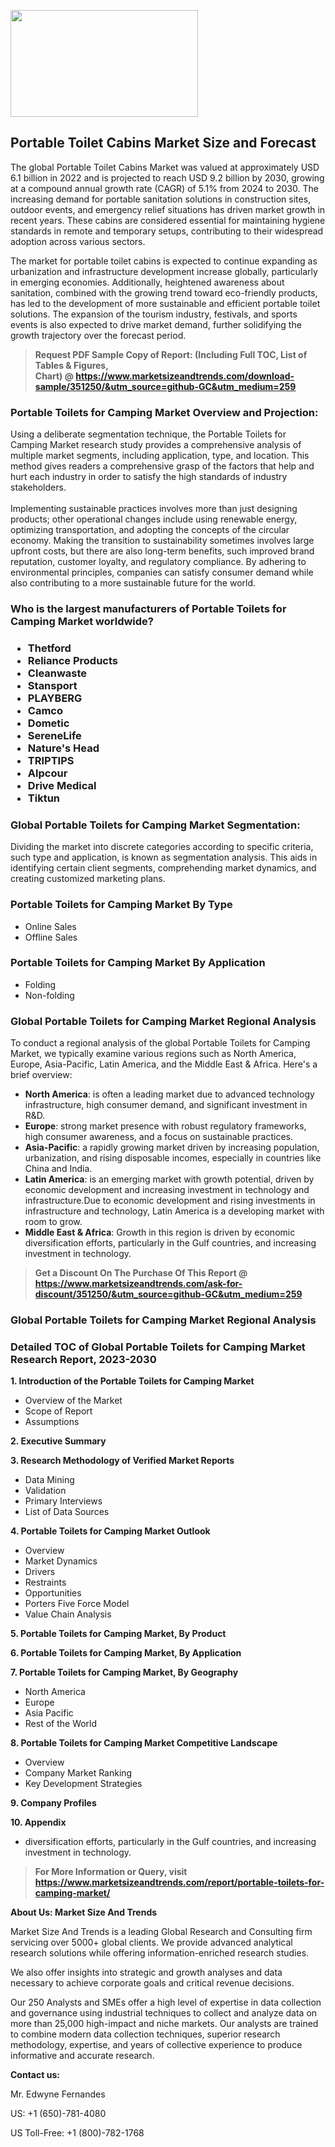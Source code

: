 <p><img class="alignnone size-medium wp-image-20088" src="https://ffe5etoiles.com/wp-content/uploads/2024/12/MST1-300x171.png" alt="" width="300" height="171" /></p><h2>Portable Toilet Cabins Market Size and Forecast</h2><p>The global Portable Toilet Cabins Market was valued at approximately USD 6.1 billion in 2022 and is projected to reach USD 9.2 billion by 2030, growing at a compound annual growth rate (CAGR) of 5.1% from 2024 to 2030. The increasing demand for portable sanitation solutions in construction sites, outdoor events, and emergency relief situations has driven market growth in recent years. These cabins are considered essential for maintaining hygiene standards in remote and temporary setups, contributing to their widespread adoption across various sectors.</p><p>The market for portable toilet cabins is expected to continue expanding as urbanization and infrastructure development increase globally, particularly in emerging economies. Additionally, heightened awareness about sanitation, combined with the growing trend toward eco-friendly products, has led to the development of more sustainable and efficient portable toilet solutions. The expansion of the tourism industry, festivals, and sports events is also expected to drive market demand, further solidifying the growth trajectory over the forecast period.</p></p><blockquote id="" class=""><strong>Request PDF Sample Copy of Report: (Including Full TOC, List of Tables &amp; Figures, Chart)&nbsp;@&nbsp;<strong><a href="https://www.marketsizeandtrends.com/download-sample/351250/&utm_source=github-GC&utm_medium=259" target="_blank">https://www.marketsizeandtrends.com/download-sample/351250/&utm_source=github-GC&utm_medium=259</a></strong></strong></blockquote><h3 id="" class="">Portable Toilets for Camping Market&nbsp;Overview and Projection:</h3><p id="" class="">Using a deliberate segmentation technique, the Portable Toilets for Camping Market research study provides a comprehensive analysis of multiple market segments, including application, type, and location. This method gives readers a comprehensive grasp of the factors that help and hurt each industry in order to satisfy the high standards of industry stakeholders. <br /> <br />Implementing sustainable practices involves more than just designing products; other operational changes include using renewable energy, optimizing transportation, and adopting the concepts of the circular economy. Making the transition to sustainability sometimes involves large upfront costs, but there are also long-term benefits, such improved brand reputation, customer loyalty, and regulatory compliance. By adhering to environmental principles, companies can satisfy consumer demand while also contributing to a more sustainable future for the world.</p><h3 id="" class="">Who is the largest manufacturers of&nbsp;Portable Toilets for Camping Market worldwide?</h3><h3 class=""><p><ul><li>Thetford </li><li> Reliance Products </li><li> Cleanwaste </li><li> Stansport </li><li> PLAYBERG </li><li> Camco </li><li> Dometic </li><li> SereneLife </li><li> Nature's Head </li><li> TRIPTIPS </li><li> Alpcour </li><li> Drive Medical </li><li> Tiktun</li></ul></p></h3><h3 id="" class="">Global&nbsp;Portable Toilets for Camping Market Segmentation:</h3><p id="" class="">Dividing the market into discrete categories according to specific criteria, such type and application, is known as segmentation analysis. This aids in identifying certain client segments, comprehending market dynamics, and creating customized marketing plans.</p><h3 id="" class="">Portable Toilets for Camping Market&nbsp;By Type</h3><p><p><ul><li>Online Sales</li><li> Offline Sales</p></li></ul></p></p><h3 id="" class="">Portable Toilets for Camping Market&nbsp;By Application</h3><p class=""><p><ul><li>Folding</li><li> Non-folding</li></ul></p></p><h3 id="" class="">Global Portable Toilets for Camping Market Regional Analysis</h3><p id="" class="">To conduct a regional analysis of the global Portable Toilets for Camping Market, we typically examine various regions such as North America, Europe, Asia-Pacific, Latin America, and the Middle East &amp; Africa. Here's a brief overview:</p><ul><li><strong>North America</strong>: is often a leading market due to advanced technology infrastructure, high consumer demand, and significant investment in R&amp;D.</li><li><strong>Europe</strong>: strong market presence with robust regulatory frameworks, high consumer awareness, and a focus on sustainable practices.</li><li><strong>Asia-Pacific</strong>: a rapidly growing market driven by increasing population, urbanization, and rising disposable incomes, especially in countries like China and India.</li><li><strong>Latin America</strong>: is an emerging market with growth potential, driven by economic development and increasing investment in technology and infrastructure.Due to economic development and rising investments in infrastructure and technology, Latin America is a developing market with room to grow.</li><li><strong>Middle East &amp; Africa</strong>: Growth in this region is driven by economic diversification efforts, particularly in the Gulf countries, and increasing investment in technology.</li></ul><blockquote id="" class=""><strong>Get a Discount On The Purchase Of This Report @ <strong><a href="https://www.marketsizeandtrends.com/ask-for-discount/351250/&utm_source=github-GC&utm_medium=259" target="_blank">https://www.marketsizeandtrends.com/ask-for-discount/351250/&utm_source=github-GC&utm_medium=259</a></strong></strong></blockquote><h3 id="" class="">Global Portable Toilets for Camping Market Regional Analysis</h3><h3 id="" class="">Detailed TOC of Global Portable Toilets for Camping Market Research Report, 2023-2030</h3><p id="" class=""><strong>1. Introduction of the Portable Toilets for Camping Market</strong></p><ul><li>Overview of the Market</li><li>Scope of Report</li><li>Assumptions</li></ul><p id="" class=""><strong>2. Executive Summary</strong></p><p id="" class=""><strong>3. Research Methodology of Verified Market Reports</strong></p><ul><li>Data Mining</li><li>Validation</li><li>Primary Interviews</li><li>List of Data Sources</li></ul><p id="" class=""><strong>4. Portable Toilets for Camping Market Outlook</strong></p><ul><li>Overview</li><li>Market Dynamics</li><li>Drivers</li><li>Restraints</li><li>Opportunities</li><li>Porters Five Force Model</li><li>Value Chain Analysis</li></ul><p id="" class=""><strong>5. Portable Toilets for Camping Market, By Product</strong></p><p id="" class=""><strong>6. Portable Toilets for Camping Market, By Application</strong></p><p id="" class=""><strong>7. Portable Toilets for Camping Market, By Geography</strong></p><ul><li>North America</li><li>Europe</li><li>Asia Pacific</li><li>Rest of the World</li></ul><p id="" class=""><strong>8. Portable Toilets for Camping Market Competitive Landscape</strong></p><ul><li>Overview</li><li>Company Market Ranking</li><li>Key Development Strategies</li></ul><p id="" class=""><strong>9. Company Profiles</strong></p><p id="" class=""><strong>10. Appendix</strong></p><ul><li>diversification efforts, particularly in the Gulf countries, and increasing investment in technology.</li></ul><blockquote id="" class=""><strong>For More Information or Query, visit <strong><strong><a href="https://www.marketsizeandtrends.com/report/portable-toilets-for-camping-market/" target="_blank">https://www.marketsizeandtrends.com/report/portable-toilets-for-camping-market/</a></strong></strong></strong></blockquote><p id="" class=""><strong>About Us: Market Size And Trends</strong></p><p id="" class="">Market Size And Trends is a leading Global Research and Consulting firm servicing over 5000+ global clients. We provide advanced analytical research solutions while offering information-enriched research studies.</p><p id="" class="">We also offer insights into strategic and growth analyses and data necessary to achieve corporate goals and critical revenue decisions.</p><p id="" class="">Our 250 Analysts and SMEs offer a high level of expertise in data collection and governance using industrial techniques to collect and analyze data on more than 25,000 high-impact and niche markets. Our analysts are trained to combine modern data collection techniques, superior research methodology, expertise, and years of collective experience to produce informative and accurate research.</p><p id="" class=""><strong>Contact us:</strong></p><p id="" class="">Mr. Edwyne Fernandes</p><p id="" class="">US: +1 (650)-781-4080</p><p id="" class="">US Toll-Free: +1 (800)-782-1768</p>
